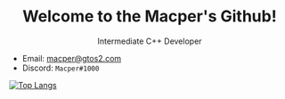 <h1 align="center">Welcome to the Macper's Github!</h1>

<p align="center"> Intermediate C++ Developer

- Email: [macper@gtos2.com](mailto:macper@gtos2.com)
- Discord: `Macper#1000`

[![Top Langs](https://github-readme-stats.vercel.app/api/top-langs/?username=anuraghazra&layout=compact)](https://github.com/anuraghazra/github-readme-stats)
